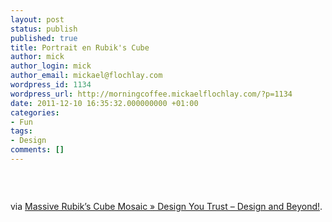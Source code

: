 ```yaml
---
layout: post
status: publish
published: true
title: Portrait en Rubik's Cube
author: mick
author_login: mick
author_email: mickael@flochlay.com
wordpress_id: 1134
wordpress_url: http://morningcoffee.mickaelflochlay.com/?p=1134
date: 2011-12-10 16:35:32.000000000 +01:00
categories:
- Fun
tags:
- Design
comments: []
---
```

&nbsp;
<p style="text-align: center;"><a href="http://designyoutrust.com/2011/10/28/massive-rubiks-cube-mosaic/"><img src='http://morningcoffee.mickaelflochlay.com/wp-content/uploads/2011/12/dream-big-3.jpg' alt='' /></a></p>
via <a href="http://designyoutrust.com/2011/10/28/massive-rubiks-cube-mosaic/">Massive Rubik’s Cube Mosaic » Design You Trust – Design and Beyond!</a>.
